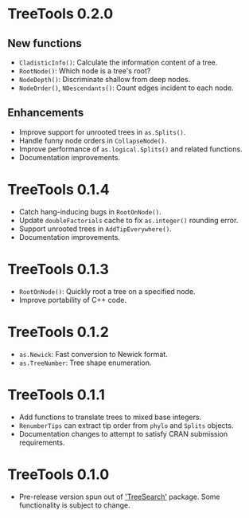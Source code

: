 # TreeTools 0.2.0

## New functions

- `CladisticInfo()`: Calculate the information content of a tree.
- `RootNode()`: Which node is a tree's root?
- `NodeDepth()`: Discriminate shallow from deep nodes.
- `NodeOrder()`, `NDescendants()`: Count edges incident to each node.

## Enhancements

- Improve support for unrooted trees in `as.Splits()`.
- Handle funny node orders in `CollapseNode()`.
- Improve performance of `as.logical.Splits()` and related functions.
- Documentation improvements.

# TreeTools 0.1.4

- Catch hang-inducing bugs in `RootOnNode()`.
- Update `doubleFactorials` cache to fix `as.integer()` rounding error.
- Support unrooted trees in `AddTipEverywhere()`.
- Documentation improvements.

# TreeTools 0.1.3

- `RootOnNode()`: Quickly root a tree on a specified node.
- Improve portability of C++ code.

# TreeTools 0.1.2
 
- `as.Newick`: Fast conversion to Newick format.
- `as.TreeNumber`: Tree shape enumeration.

# TreeTools 0.1.1
 
- Add functions to translate trees to mixed base integers.
- `RenumberTips` can extract tip order from `phylo` and `Splits` objects.
- Documentation changes to attempt to satisfy CRAN submission requirements.

# TreeTools 0.1.0

- Pre-release version spun out of ['TreeSearch'](https://ms609.github.io/TreeSearch)
  package.  Some functionality is subject to change.
